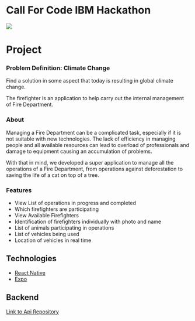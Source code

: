 # Call For Code IBM Hackathon

![](https://media.giphy.com/media/S58zjKBFxyUjlWHnJV/giphy.gif)

# Project

### Problem Definition: Climate Change

Find a solution in some aspect that today is resulting in global climate change.

The firefighter is an application to help carry out the internal management of Fire Department.

### About
Managing a Fire Department can be a complicated task, especially if it is not suitable with new technologies. The lack of efficiency in managing people and all available resources can lead to overload of professionals and damage to equipment causing an accumulation of problems.

With that in mind, we developed a super application to manage all the operations of a Fire Department, from operations against deforestation to saving the life of a cat on top of a tree.

### Features

* View List of operations in progress and completed
* Which firefighters are participating
* View Available Firefighters
* Identification of firefighters individually with photo and name
* List of animals participating in operations
* List of vehicles being used
* Location of vehicles in real time


## Technologies

- [React Native](https://facebook.github.io/react-native/)
- [Expo](https://expo.io/)

## Backend


[Link to Api Repository](https://github.com/cmtehenz/backendIBM)
